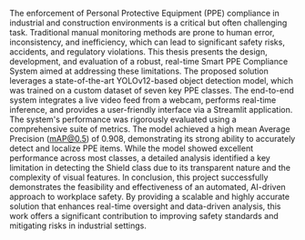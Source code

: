 The enforcement of Personal Protective Equipment (PPE) compliance in industrial and
construction environments is a critical but often challenging task. Traditional manual
monitoring methods are prone to human error, inconsistency, and inefficiency, which can lead
to significant safety risks, accidents, and regulatory violations. This thesis presents the
design, development, and evaluation of a robust, real-time Smart PPE Compliance System
aimed at addressing these limitations.
The proposed solution leverages a state-of-the-art YOLOv12-based object detection model,
which was trained on a custom dataset of seven key PPE classes. The end-to-end system
integrates a live video feed from a webcam, performs real-time inference, and provides a
user-friendly interface via a Streamlit application. The system's performance was rigorously
evaluated using a comprehensive suite of metrics. The model achieved a high mean Average
Precision (mAP@0.5) of 0.908, demonstrating its strong ability to accurately detect and
localize PPE items. While the model showed excellent performance across most classes, a
detailed analysis identified a key limitation in detecting the Shield class due to its transparent
nature and the complexity of visual features.
In conclusion, this project successfully demonstrates the feasibility and effectiveness of an
automated, AI-driven approach to workplace safety. By providing a scalable and highly
accurate solution that enhances real-time oversight and data-driven analysis, this work offers
a significant contribution to improving safety standards and mitigating risks in industrial
settings.
